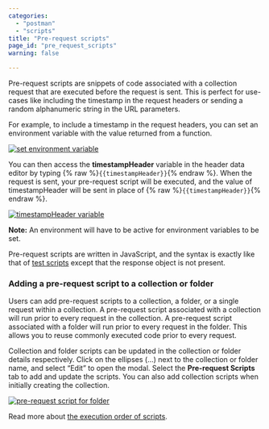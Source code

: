 ```yaml
---
categories:
  - "postman"
  - "scripts"
title: "Pre-request scripts"
page_id: "pre_request_scripts"
warning: false

---
```


Pre-request scripts are snippets of code associated with a collection request that are executed before the request is sent. This is perfect for use-cases like including the timestamp in the request headers or sending a random alphanumeric string in the URL parameters.

For example, to include a timestamp in the request headers, you can set an environment variable with the value returned from a function.

[![set environment variable](https://s3.amazonaws.com/postman-static-getpostman-com/postman-docs/WS-randomTimestamp.png)](https://s3.amazonaws.com/postman-static-getpostman-com/postman-docs/WS-randomTimestamp.png)

You can then access the **timestampHeader** variable in the header data editor by typing {% raw %}`{{timestampHeader}}`{% endraw %}. When the request is sent, your pre-request script will be executed, and the value of timestampHeader will be sent in place of {% raw %}`{{timestampHeader}}`{% endraw %}.

[![timestampHeader variable](https://s3.amazonaws.com/postman-static-getpostman-com/postman-docs/WS-timeStampHeader3+copy.png)](https://s3.amazonaws.com/postman-static-getpostman-com/postman-docs/WS-timeStampHeader3+copy.png)

**Note:** An environment will have to be active for environment variables to be set.

Pre-request scripts are written in JavaScript, and the syntax is exactly like that of [test scripts](/docs/postman/scripts/test_scripts) except that the response object is not present.

### Adding a pre-request script to a collection or folder

Users can add pre-request scripts to a collection, a folder, or a single request within a collection. A pre-request script associated with a collection will run prior to every request in the collection. A pre-request script associated with a folder will run prior to every request in the folder. This allows you to reuse commonly executed code prior to every request.

Collection and folder scripts can be updated in the collection or folder details respectively. Click on the ellipses (...) next to the collection or folder name, and select “Edit” to open the modal. Select the **Pre-request Scripts** tab to add and update the scripts. You can also add collection scripts when initially creating the collection.  

[![pre-request script for folder](https://s3.amazonaws.com/postman-static-getpostman-com/postman-docs/WS-folder-pre-request-p2.png)](https://s3.amazonaws.com/postman-static-getpostman-com/postman-docs/WS-folder-pre-request-p2.png)

Read more about [the execution order of scripts](/docs/postman/scripts/intro_to_scripts#execution-order-of-scripts).
